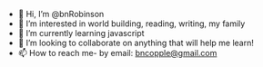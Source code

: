 - 👋 Hi, I’m @bnRobinson
- 👀 I’m interested in world building, reading, writing, my family
- 🌱 I’m currently learning javascript 
- 💞️ I’m looking to collaborate on anything that will help me learn! 
- 📫 How to reach me- by email: bncopple@gmail.com

<!---
bnRobinson/bnRobinson is a ✨ special ✨ repository because its `README.md` (this file) appears on your GitHub profile.
You can click the Preview link to take a look at your changes.
--->
